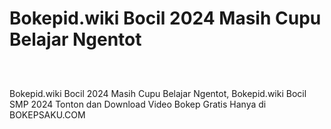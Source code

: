 # Bokepid.wiki Bocil 2024 Masih Cupu Belajar Ngentot
<div class="separator" style="clear: both;"><a href="https://alihkansaku.blogspot.com/2024/11/bokep-indo-abg-smp-masih-cupu-belajar.html" style="display: block; padding: 1em 0; text-align: center; "><img alt="" border="0" data-original-height="464" data-original-width="819" src="https://blogger.googleusercontent.com/img/b/R29vZ2xl/AVvXsEjZmapKPFiqLckhVTsNP3GXYWRVYjl6z3JFnWJ-mDFdaYcRo2hNR5R8I8aEZLSN4-sKfBYfuAxFEOarWLf9o8jjSNBo0kqzFtZ_4fLYM3cIpoQ93ZjVC2RRGMCon6mjsh3zrYRfG_sPQcz7fOcg2Q5TON_q0ZQmxiXDhvBkTr_bB0ddb_3Ihd6ToFDXgCzq/s320/Screenshot%20%28349%29.png"/></a></div>

Bokepid.wiki Bocil 2024 Masih Cupu Belajar Ngentot, Bokepid.wiki Bocil SMP 2024 Tonton dan Download Video Bokep Gratis Hanya di BOKEPSAKU.COM
